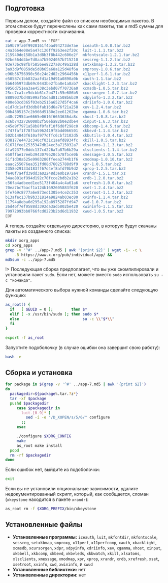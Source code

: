 <package-info :package="package" showsbu2></package-info>

<script>
		new Vue({
		el: '#main',
		data: { package: {} },
		mounted: function () {
				this.getPackage('xorg_apps');
		},
		methods: {
			getPackage: function(name) {
					getPackage(name)
					.then(response => this.package = response);
			},
		}
  })
</script>

## Подготовка
 
Первым делом, создайте файл со списком необходимых пакетов. В этом списке будут перечислены как сами пакеты, так и md5 суммы для проверки корректности скачивания.
 
```bash
cat > app-7.md5 << "EOF"
3b9b79fa0f9928161f4bad94273de7ae  iceauth-1.0.8.tar.bz2
c4a3664e08e5a47c120ff9263ee2f20c  luit-1.1.1.tar.bz2
215940de158b1a3d8b3f8b442c606e2f  mkfontscale-1.2.1.tar.bz2
92be564d4be7d8aa7b5024057b715210  sessreg-1.1.2.tar.bz2
93e736c98fb75856ee8227a0c49a128d  setxkbmap-1.3.2.tar.bz2
3a93d9f0859de5d8b65a68a125d48f6a  smproxy-1.0.6.tar.bz2
e96b56756990c56c24d2d02c2964456b  x11perf-1.6.1.tar.bz2
e50587c1bb832aafd1a19d91a0890a0b  xauth-1.1.tar.bz2
5b6405973db69c0443be2fba8e1a8ab7  xbacklight-1.2.3.tar.bz2
9956d751ea3ae4538c3ebd07f70736a0  xcmsdb-1.0.5.tar.bz2
25cc7ca1ce5dcbb61c2b471c55e686b5  xcursorgen-1.0.7.tar.bz2
8809037bd48599af55dad81c508b6b39  xdpyinfo-1.3.2.tar.bz2
480e63cd365f03eb2515a6527d5f4ca6  xdriinfo-1.0.6.tar.bz2
e1d7dc1afd3ddb8fab16d6a76f21a258  xev-1.2.4.tar.bz2
90b4305157c2b966d5180e2ee61262be  xgamma-1.0.6.tar.bz2
a48c72954ae6665e0616f6653636da8c  xhost-1.0.8.tar.bz2
ac6b7432726008b2f50eba82b0e2dbe4  xinput-1.6.3.tar.bz2
c45e9f7971a58b8f0faf10f6d8f298c0  xkbcomp-1.4.5.tar.bz2
c747faf1f78f5a5962419f8bdd066501  xkbevd-1.1.4.tar.bz2
502b14843f610af977dffc6cbf2102d5  xkbutils-1.0.4.tar.bz2
938177e4472c346cf031c1aefd8934fc  xkill-1.0.5.tar.bz2
61671fee12535347db24ec3a715032a7  xlsatoms-1.1.3.tar.bz2
4fa92377e0ddc137cd226a7a87b6b29a  xlsclients-1.1.4.tar.bz2
e50ffae17eeb3943079620cb78f5ce0b  xmessage-1.0.5.tar.bz2
51f1d30a525e9903280ffeea2744b1f6  xmodmap-1.0.10.tar.bz2
eaac255076ea351fd08d76025788d9f9  xpr-1.0.5.tar.bz2
2358e29133d183ff67d4ef8afd70b9d2  xprop-1.2.5.tar.bz2
fe40f7a4fd39dd3a02248d3e0b1972e4  xrandr-1.5.1.tar.xz
34ae801ef994d192c70fcce2bdb2a1b2  xrdb-1.2.0.tar.bz2
c56fa4adbeed1ee5173f464a4c4a61a6  xrefresh-1.0.6.tar.bz2
70ea7bc7bacf1a124b1692605883f620  xset-1.2.4.tar.bz2
5fe769c8777a6e873ed1305e4ce2c353  xsetroot-1.1.2.tar.bz2
b13afec137b9b331814a9824ab03ec80  xvinfo-1.1.4.tar.bz2
11794a8eba6d295a192a8975287fd947  xwd-1.0.7.tar.bz2
26d46f7ef0588d3392da3ad5802be420  xwininfo-1.1.5.tar.bz2
79972093bb0766fcd0223b2bd6d11932  xwud-1.0.5.tar.bz2
EOF
```

А теперь создайте отдельную директорию, в которую будут скачаны пакеты из созданного списка:

```bash
mkdir xorg_apps
cd xorg_apps
grep -v '^#' ../app-7.md5 | awk '{print $2}' | wget -i- -c \
    -B https://www.x.org/pub/individual/app/ &&
md5sum -c ../app-7.md5
```

!> Последующая сборка предполагает, что вы уже скомпилировали и установили пакет `sudo`. Если нет, можете вместо `sudo` использовать `su -c "команда"`.

Для автоматического выбора нужной команды сделайте следующую функцию:

```bash
as_root() {
  if   [ $EUID = 0 ];        then $*
  elif [ -x /usr/bin/sudo ]; then sudo $*
  else                            su -c \\"$*\\"
  fi
}

export -f as_root
```

Запустите подоболочку (в случае ошибки она завершит свою работу):

```bash
bash -e
```

## Сборка и установка


```bash
for package in $(grep -v '^#' ../app-7.md5 | awk '{print $2}')
do
  packagedir=${package%.tar.?z*}
  tar -xf $package
  pushd $packagedir
     case $packagedir in
       luit-[0-9]* )
         sed -i -e "/D_XOPEN/s/5/6/" configure
       ;;
     esac

     ./configure $XORG_CONFIG
     make
     as_root make install
  popd
  rm -rf $packagedir
done
```

Если ошибок нет, выйдите из подоболочки:

```bash
exit
```

Если вы не установили опциональные зависимости, удалите недокументированный скрипт, который, как сообщается, сломан (`xkeystone` находится в пакете `xrandr`):

```bash
as_root rm -f $XORG_PREFIX/bin/xkeystone
```

## Установленные файлы
* **Установленные программы:** `iceauth`, `luit`, `mkfontdir`, `mkfontscale`, `sessreg`, `setxkbmap`, `smproxy`, `x11perf`, `x11perfcomp`, `xauth`, `xbacklight`, `xcmsdb`, `xcursorgen`, `xdpr`, `xdpyinfo`, `xdriinfo`, `xev`, `xgamma`, `xhost`, `xinput`, `xkbbell`, `xkbcomp`, `xkbevd`, `xkbvleds`, `xkbwatch`, `xkill`, `xlsatoms`, `xlsclients`, `xmessage`, `xmodmap`, `xpr`, `xprop`, `xrandr`, `xrdb`, `xrefresh`, `xset`, `xsetroot`, `xvinfo`, `xwd`, `xwininfo`, и `xwud`
* **Установленные библиотеки:** нет
* **Установленные директории:** нет

